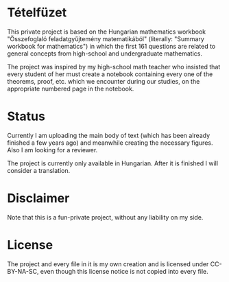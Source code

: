 Tételfüzet
==========

This private project is based on the Hungarian mathematics workbook
"Összefoglaló feladatgyűjtemény matematikából" (literally: 
"Summary workbook for mathematics") in which the first 161 questions
are related to general concepts from high-school and undergraduate mathematics.

The project was inspired by my high-school math teacher who insisted
that every student of her must create a notebook containing every one of
the theorems, proof, etc. which we encounter during our studies, on the
appropriate numbered page in the notebook.

Status
======

Currently I am uploading the main body of text (which has been already 
finished a few years ago) and meanwhile creating the necessary figures.
Also I am looking for a reviewer.

The project is currently only available in Hungarian. After it is finished
I will consider a translation.

Disclaimer
==========

Note that this is a fun-private project, without any liability on my side.

License
=======

The project and every file in it is my own creation and is licensed under 
CC-BY-NA-SC, even though this license notice is not copied into every file.
